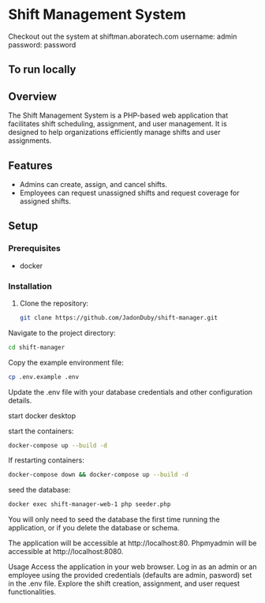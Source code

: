 # Shift Management System

Checkout out the system at shiftman.aboratech.com
username: admin
password: password
## To run locally
## Overview

The Shift Management System is a PHP-based web application that facilitates shift scheduling, assignment, and user management. It is designed to help organizations efficiently manage shifts and user assignments.

## Features

- Admins can create, assign, and cancel shifts.
- Employees can request unassigned shifts and request coverage for assigned shifts.

## Setup

### Prerequisites

- docker

### Installation

1. Clone the repository:

   ```bash
   git clone https://github.com/JadonDuby/shift-manager.git
   ```
Navigate to the project directory:
  ```bash
  cd shift-manager
  ```
Copy the example environment file:
```bash
cp .env.example .env
```
Update the .env file with your database credentials and other configuration details.

start docker desktop

start the containers:
```bash
docker-compose up --build -d
```

If restarting containers:
```bash
docker-compose down && docker-compose up --build -d
```

seed the database:
```bash
docker exec shift-manager-web-1 php seeder.php 
```
You will only need to seed the database the first time running the application, or if you delete the database or schema.

The application will be accessible at http://localhost:80.
Phpmyadmin will be accessible at http://localhost:8080.

Usage
Access the application in your web browser.
Log in as an admin or an employee using the provided credentials (defaults are admin, pasword) set in the .env file.
Explore the shift creation, assignment, and user request functionalities.
